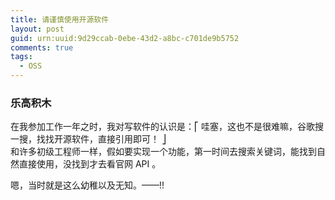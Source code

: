 ```yaml
---
title: 请谨慎使用开源软件
layout: post
guid: urn:uuid:9d29ccab-0ebe-43d2-a8bc-c701de9b5752
comments: true
tags:
  - OSS
---
```


### 乐高积木
在我参加工作一年之时，我对写软件的认识是：⎡ 哇塞，这也不是很难嘛，谷歌搜一搜，找找开源软件，直接引用即可！ ⎦  
和许多初级工程师一样，假如要实现一个功能，第一时间去搜索关键词，能找到自然直接使用，没找到才去看官网 API 。

嗯，当时就是这么幼稚以及无知。——!!


